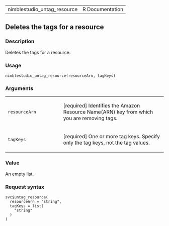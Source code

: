<table style="width: 100%;">
<tbody>
<tr class="odd">
<td>nimblestudio_untag_resource</td>
<td style="text-align: right;">R Documentation</td>
</tr>
</tbody>
</table>

## Deletes the tags for a resource

### Description

Deletes the tags for a resource.

### Usage

    nimblestudio_untag_resource(resourceArn, tagKeys)

### Arguments

<table>
<colgroup>
<col style="width: 35%" />
<col style="width: 65%" />
</colgroup>
<tbody>
<tr class="odd">
<td><code
id="nimblestudio_untag_resource_:_resourceArn">resourceArn</code></td>
<td><p>[required] Identifies the Amazon Resource Name(ARN) key from
which you are removing tags.</p></td>
</tr>
<tr class="even">
<td><code id="nimblestudio_untag_resource_:_tagKeys">tagKeys</code></td>
<td><p>[required] One or more tag keys. Specify only the tag keys, not
the tag values.</p></td>
</tr>
</tbody>
</table>

### Value

An empty list.

### Request syntax

    svc$untag_resource(
      resourceArn = "string",
      tagKeys = list(
        "string"
      )
    )
